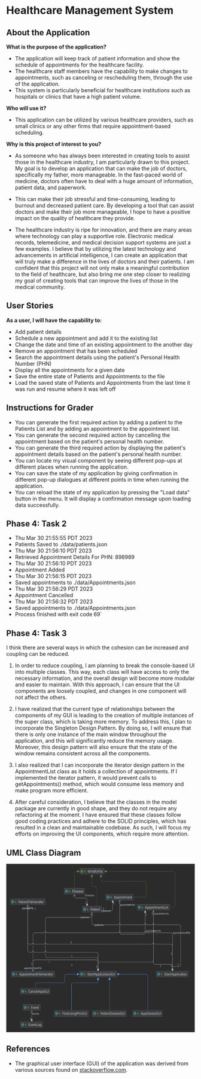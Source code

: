 # Healthcare Management System 

## About the Application 


**What is the purpose of the application?** 

- The application will keep track of patient information and show the schedule of appointments for the healthcare facility.
- The healthcare staff members have the capability to make changes to appointments, such as canceling or rescheduling 
 them, through the use of the application. 
- This system is particularly beneficial for healthcare institutions such as hospitals or 
  clinics that have a high patient volume. 

**Who will use it?**
- This application can be utilized by various healthcare providers, 
  such as small clinics or any other firms that require appointment-based scheduling.

**Why is this project of interest to you?**

- As someone who has always been interested in creating tools to assist those in the healthcare industry, 
I am particularly drawn to this project. My goal is to develop an application that can make the job of doctors, 
specifically my father, more manageable.
In the fast-paced world of medicine, doctors often have to deal with a huge amount of information, patient data, and paperwork. 

- This can make their job stressful and time-consuming, leading to burnout and decreased patient care. 
By developing a tool that can assist doctors and make their job more manageable, I hope to have a positive impact on the 
quality of healthcare they provide.

- The healthcare industry is ripe for innovation, and there are many areas where technology can play a supportive role. 
Electronic medical records, telemedicine, and medical decision support systems are just a few examples. 
I believe that by utilizing the latest technology and advancements in artificial intelligence, 
I can create an application that will truly make a difference in the lives of doctors and their patients.
I am confident that this project will not only make a meaningful contribution to the field of healthcare, 
but also bring me one step closer to realizing my goal of creating tools that can improve the lives of those in the 
medical community.

## User Stories

**As a user, I will have the capability to:**

- Add patient details
- Schedule a new appointment and add it to the existing list
- Change the date and time of an existing appointment to the another day
- Remove an appointment that has been scheduled
- Search the appointment details using the patient's Personal Health Number (PHN)
- Display all the appointments for a given date
- Save the entire state of Patients and Appointments to the file 
- Load the saved state of Patients and Appointments from the last time it was run 
  and resume where it was left off

## Instructions for Grader 
- You can generate the first required action by adding a patient to the Patients List and by adding an appointment to 
  the appointment list.
- You can generate the second required action by cancelling the appointment based on the patient's personal health number. 
- You can generate the third required action by displaying the patient's appointment details based on the patient's 
  personal health number. 
- You can locate my visual component by seeing different pop-ups at different places when running the application. 
- You can save the state of my application by giving confirmation in different pop-up dialogues at different points 
  in time when running the application.
- You can reload the state of my application by pressing the "Load data" button in the menu. 
It will display a confirmation message upon loading data successfully. 

## Phase 4: Task 2
- Thu Mar 30 21:55:55 PDT 2023
- Patients Saved to ./data/patients.json
- Thu Mar 30 21:56:10 PDT 2023
- Retrieved Appointment Details For PHN: 898989
- Thu Mar 30 21:56:10 PDT 2023
- Appointment Added
- Thu Mar 30 21:56:15 PDT 2023
- Saved appointments to ./data/Appointments.json
- Thu Mar 30 21:56:29 PDT 2023
- Appointment Cancelled
- Thu Mar 30 21:56:32 PDT 2023 
- Saved appointments to ./data/Appointments.json
- Process finished with exit code 69`

## Phase 4: Task 3
I think there are several ways in which the cohesion can be increased and coupling can be reduced.

1. In order to reduce coupling, I am planning to break the console-based UI into multiple classes. This way, each class 
   will have access to only the necessary information, and the overall design will become more modular and easier 
   to maintain. With this approach, I can ensure that the UI components are loosely coupled, and changes in one 
   component will not affect the others.


2. I have realized that the current type of relationships between the components of my GUI is leading to the creation 
   of multiple instances of the super class, which is taking more memory. To address this, I plan to incorporate 
   the Singleton Design Pattern. By doing so, I will ensure that there is only one instance of the main window 
   throughout the application, and this will significantly reduce the memory usage. Moreover, 
   this design pattern will also ensure that the state of the window remains consistent across all the components.


3. I also realized that I can incorporate the iterator design pattern in the AppointmentList class as it holds 
   a collection of appointments. If I implemented the iterator pattern, it would prevent calls to getAppointments() 
   method, which would consume less memory and make program more efficient. 



5. After careful consideration, I believe that the classes in the model package are currently in good shape, 
   and they do not require any refactoring at the moment. I have ensured that these classes follow good coding 
   practices and adhere to the SOLID principles, which has resulted in a clean and maintainable codebase. 
   As such, I will focus my efforts on improving the UI components, which require more attention.
## UML Class Diagram 
<img height="450" src="data/UML_Diagram_Final2.png" width="800"/>

## References

- The graphical user interface (GUI) of the application was derived from various sources found on
  [stackoverflow.com](https://stackoverflow.com/). 